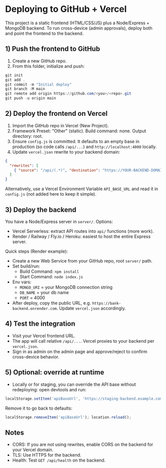 # Deploying to GitHub + Vercel

This project is a static frontend (HTML/CSS/JS) plus a Node/Express + MongoDB backend. To run cross-device (admin approvals), deploy both and point the frontend to the backend.

## 1) Push the frontend to GitHub
1. Create a new GitHub repo.
2. From this folder, initialize and push:

```powershell
git init
git add .
git commit -m "Initial deploy"
git branch -M main
git remote add origin https://github.com/<you>/<repo>.git
git push -u origin main
```

## 2) Deploy the frontend on Vercel
1. Import the GitHub repo in Vercel (New Project).
2. Framework Preset: "Other" (static). Build command: none. Output directory: root.
3. Ensure `config.js` is committed. It defaults to an empty base in production (so code calls `/api/...`) and `http://localhost:4000` locally.
4. Update `vercel.json` rewrite to your backend domain:

```json
{
  "rewrites": [
    { "source": "/api/(.*)", "destination": "https://YOUR-BACKEND-DOMAIN/api/$1" }
  ]
}
```

Alternatively, use a Vercel Environment Variable `API_BASE_URL` and read it in `config.js` (not added here to keep it simple).

## 3) Deploy the backend
You have a Node/Express server in `server/`. Options:
- Vercel Serverless: extract API routes into `api/` functions (more work).
- Render / Railway / Fly.io / Heroku: easiest to host the entire Express server.

Quick steps (Render example):
- Create a new Web Service from your GitHub repo, root `server/` path.
- Set build/run:
  - Build Command: `npm install`
  - Start Command: `node index.js`
- Env vars:
  - `MONGO_URI` = your MongoDB connection string
  - `DB_NAME` = your db name
  - `PORT` = 4000
- After deploy, copy the public URL, e.g. `https://bank-backend.onrender.com`. Update `vercel.json` accordingly.

## 4) Test the integration
- Visit your Vercel frontend URL.
- The app will call relative `/api/...`. Vercel proxies to your backend per `vercel.json`.
- Sign in as admin on the admin page and approve/reject to confirm cross-device behavior.

## 5) Optional: override at runtime
- Locally or for staging, you can override the API base without redeploying: open devtools and run:

```js
localStorage.setItem('apiBaseUrl', 'https://staging-backend.example.com'); location.reload();
```

Remove it to go back to defaults:

```js
localStorage.removeItem('apiBaseUrl'); location.reload();
```

## Notes
- CORS: If you are not using rewrites, enable CORS on the backend for your Vercel domain.
- TLS: Use HTTPS for the backend.
- Health: Test `GET /api/health` on the backend.
